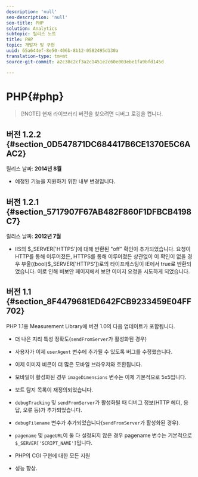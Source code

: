 ```yaml
---
description: 'null'
seo-description: 'null'
seo-title: PHP
solution: Analytics
subtopic: 릴리스 노트
title: PHP
topic: 개발자 및 구현
uuid: 65a644ef-8e50-406b-8b12-0582495d130a
translation-type: tm+mt
source-git-commit: a2c38c2cf3a2c1451e2c60e003ebe1fa9bfd145d

---
```



# PHP{#php}

> [!NOTE] 현재 라이브러리 버전을 찾으려면 디버그 로깅을 켭니다.

## 버전 1.2.2 {#section_0D547871DC684417B6CE1370E5C6AAC2}

릴리스 날짜: **2014년 8월**

* 예정된 기능을 지원하기 위한 내부 변경입니다.

## 버전 1.2.1 {#section_5717907F67AB482F860F1DFBCB4198C7}

릴리스 날짜: **2012년 7월**

* IIS의 $_SERVER['HTTPS']에 대해 반환된 "off" 확인이 추가되었습니다. 요청이 HTTP를 통해 이루어졌든, HTTPS를 통해 이루어졌든 상관없이 이 확인이 없을 경우 부울((bool)$_SERVER['HTTPS'])로의 타이프캐스팅이 IE에서 true로 반환되었습니다. 이로 인해 비보안 페이지에서 보안 이미지 요청을 시도하게 되었습니다.

## 버전 1.1 {#section_8F4479681ED642FCB9233459E04FF702}

PHP 1.1용 Measurement Library에 버전 1.0의 다음 업데이트가 포함됩니다.

* 더 나은 지리 특성 정확도(`sendFromServer`가 활성화된 경우)
* 사용자가 이제 `userAgent` 변수에 추가될 수 있도록 버그를 수정했습니다.
* 이제 이미지 비콘이 더 많은 모바일 브라우저와 호환됩니다.
* 모바일이 활성화된 경우 `imageDimensions` 변수는 이제 기본적으로 5x5입니다.
* 보트 탐지 목록이 재정의되었습니다.
* `debugTracking` 및 `sendFromServer`가 활성화될 때 디버그 정보(HTTP 헤더, 응답, 오류 등)가 추가되었습니다.

* `debugFilename` 변수가 추가되었습니다(`sendFromServer`가 활성화된 경우).

* `pagename` 및 `pageURL`이 둘 다 설정되지 않은 경우 pagename 변수는 기본적으로 `$_SERVER['SCRIPT_NAME']`입니다.

* PHP의 CGI 구현에 대한 모든 지원
* 성능 향상.

